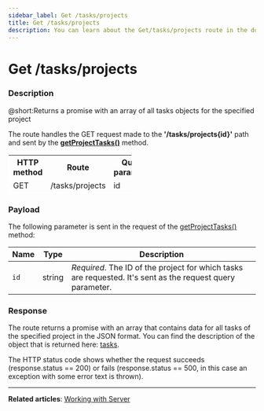 ```yaml
---
sidebar_label: Get /tasks/projects
title: Get /tasks/projects
description: You can learn about the Get/tasks/projects route in the documentation of the DHTMLX JavaScript To Do List library. Browse developer guides and API reference, try out code examples and live demos, and download a free 30-day evaluation version of DHTMLX To Do List.
---
```


# Get /tasks/projects

### Description

@short:Returns a promise with an array of all tasks objects for the specified project

The route handles the GET request made to the **'/tasks/projects{id}'** path and sent by the [**getProjectTasks()**](api/rest_api/methods/getprojecttasks_method.md) method. 

<table style="border: 1px solid white; border-collapse: collapse; width:50%">
<thead style="border: 1px solid white; border-collapse: collapse;">
<th style="width:25%">HTTP method</th>
<th style="width:25%">Route</th>
<th style="width:25%">Query parameter</th>
</thead>
<tbody style="border: 1px solid white; border-collapse: collapse">
<tr>
<td>GET</td>
<td>/tasks/projects</td>
<td>id</td>
</tr>
</tbody>
</table>


### Payload

The following parameter is sent in the request of the [getProjectTasks()](api/rest_api/methods/getprojecttasks_method.md) method:

| Name       | Type        | Description |
| ----------- | ----------- | ----------- |
| `id`       |  string     | *Required*. The ID of the project for which tasks are requested. It's sent as the request query parameter.|


### Response

The route returns a promise with an array that contains data for all tasks of the specified project in the JSON format. 
You can find the description of the object that is returned here: [tasks](api/configs/tasks_config.md).

The HTTP status code shows whether the request succeeds (response.status == 200) or fails (response.status == 500, in this case an exception with some error text is thrown).

---

**Related articles**: [Working with Server](guides/working_with_server.md)